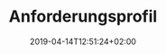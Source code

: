 ---
title: "Anforderungsprofil"
date: 2019-04-14T12:51:24+02:00
draft: false
url: /flugschule/fliegen-lernen/anforderungsprofil
weight: 2
image: /img/news/test.jpg
description: >
  |                     |                   |
  | ------------------- | ----------------- |
  | Mindestalter        | 15 Jahre          |
  | Mindestflugstunden  | 45h               |
  | Kosten              | ab 23'000 Franken |
  | Ausbildungsdauer    | ca. 1,5 Jahre     |
  | Gesundheit          | Medical Class 2   |
buttons:
  - title: Anmelden
    url: https://www.google.ch/
    cta: true
---